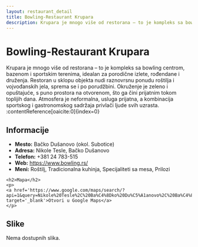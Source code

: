```yaml
---
layout: restaurant_detail
title: Bowling-Restaurant Krupara
description: Krupara je mnogo više od restorana – to je kompleks sa bowling centrom, bazenom i sportskim terenima, idealan za porodične izlete, rođendane i druženja. Restoran u sklopu objekta nudi raznovrsnu ponudu roštilja i vojvođanskih jela, sprema se i po porudžbini. Okruženje je zeleno i opuštajuće, s puno prostora na otvorenom, što ga čini prijatnim tokom toplijih dana. Atmosfera je neformalna, usluga prijatna, a kombinacija sportskog i gastronomskog sadržaja privlači ljude svih uzrasta. :contentReference[oaicite:0]{index=0}
---
```


# Bowling-Restaurant Krupara
<p class="description">Krupara je mnogo više od restorana – to je kompleks sa bowling centrom, bazenom i sportskim terenima, idealan za porodične izlete, rođendane i druženja. Restoran u sklopu objekta nudi raznovrsnu ponudu roštilja i vojvođanskih jela, sprema se i po porudžbini. Okruženje je zeleno i opuštajuće, s puno prostora na otvorenom, što ga čini prijatnim tokom toplijih dana. Atmosfera je neformalna, usluga prijatna, a kombinacija sportskog i gastronomskog sadržaja privlači ljude svih uzrasta. :contentReference[oaicite:0]{index=0}</p>

<div class="left-column text-content">
    <h2>Informacije</h2>
    <ul>
        <li><strong>Mesto:</strong> Bačko Dušanovo (okol. Subotice)</li>
        <li><strong>Adresa:</strong> Nikole Tesle, Bačko Dušanovo</li>
        <li><strong>Telefon:</strong> +381 24 783-515</li>
        <li><strong>Web:</strong> <a href='https://www.bowling.rs/' target='_blank'>https://www.bowling.rs/</a></li>
        <li><strong>Meni:</strong> Roštilj, Tradicionalna kuhinja, Specijaliteti sa mesa, Prilozi</li>
    </ul>

    <h2>Mapa</h2>
    <p>
    <a href='https://www.google.com/maps/search/?api=1&query=Nikole%20Tesle%2C%20Ba%C4%8Dko%20Du%C5%A1anovo%2C%20Ba%C4%8Dko%20Du%C5%A1anovo%20(okol.%20Subotice)' target='_blank'>Otvori u Google Maps</a>
    </p>
</div>

<div class="right-column">
    <h2>Slike</h2>
    <div class="images-grid">
<p>Nema dostupnih slika.</p>
    </div>
</div>